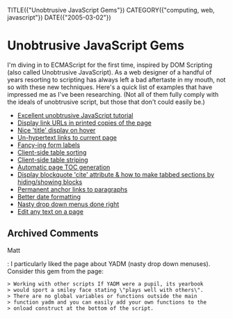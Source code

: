 TITLE({"Unobtrusive JavaScript Gems"})
CATEGORY({"computing, web, javascript"})
DATE({"2005-03-02"})

Unobtrusive JavaScript Gems
===========================

I\'m diving in to ECMAScript for the first time, inspired by DOM
Scripting (also called Unobtrusive JavaScript). As a web designer of a
handful of years resorting to scripting has always left a bad aftertaste
in my mouth, not so with these new techniques. Here\'s a quick list of
examples that have impressed me as I\'ve been researching. (Not all of
them fully comply with the ideals of unobtrusive script, but those that
don\'t could easily be.)

-   [Excellent unobtrusive JavaScript
    tutorial](http://www.onlinetools.org/articles/unobtrusivejavascript/)
-   [Display link URLs in printed copies of the
    page](http://www.drunkmonkey.com.au/printLinkURLs.html)
-   [Nice \'title\' display on
    hover](http://www.kryogenix.org/code/browser/nicetitle/)
-   [Un-hypertext links to current
    page](http://www.snook.ca/archives/000291.html)
-   [Fancy-ing form
    labels](http://demo.fairsky.us/javascript/checkthelabel.html)
-   [Client-side table
    sorting](http://www.kryogenix.org/code/browser/sorttable/)
-   [Client-side table
    striping](http://codylindley.com/blogstuff/js/stripingDance.htm)
-   [Automatic page TOC
    generation](http://www.quirksmode.org/dom/toc.html)
-   [Display blockquote \'cite\' attribute & how to make tabbed sections
    by hiding/showing
    blocks](http://www.sitepoint.com/article/structural-markup-javascript)
-   [Permanent anchor links to
    paragraphs](http://simon.incutio.com/archive/2004/05/30/plinks)
-   [Better date
    formatting](http://simon.incutio.com/code/js/date-parser/)
-   [Nasty drop down menus done
    right](http://www.onlinetools.org/tools/yadm/)
-   [Edit any text on a page](http://www.quirksmode.org/dom/cms.html)

Archived Comments
-----------------

Matt

:   I particularly liked the page about YADM (nasty drop down menuses).
    Consider this gem from the page:

    > Working with other scripts If YADM were a pupil, its yearbook
    > would sport a smiley face stating \"plays well with others\".
    > There are no global variables or functions outside the main
    > function yadm and you can easily add your own functions to the
    > onload construct at the bottom of the script.
